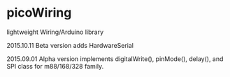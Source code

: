 # picoWiring
lightweight Wiring/Arduino library

2015.10.11 Beta version adds HardwareSerial 

2015.09.01 Alpha version implements digitalWrite(), pinMode(), delay(), and SPI class for m88/168/328 family.
